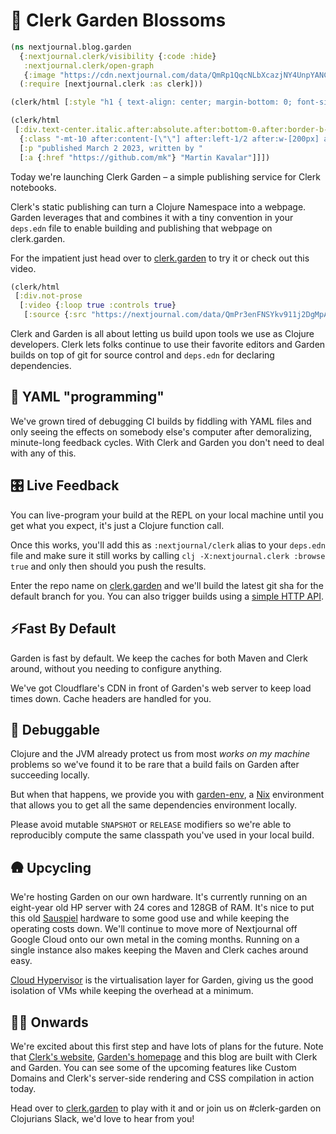 # 🌱 Clerk Garden Blossoms
```clojure
(ns nextjournal.blog.garden
  {:nextjournal.clerk/visibility {:code :hide}
   :nextjournal.clerk/open-graph
   {:image "https://cdn.nextjournal.com/data/QmRp1QqcNLbXcazjNY4UnpYANCqsJxdDJZNcY8YpmVU1Kr?filename=clerk-garden-og-image-3.png&content-type=image/png"}}
  (:require [nextjournal.clerk :as clerk]))

(clerk/html [:style "h1 { text-align: center; margin-bottom: 0; font-size: 3em !important;}"])
```

```clojure
(clerk/html
 [:div.text-center.italic.after:absolute.after:bottom-0.after:border-b-2.pb-4.mb-3
  {:class "-mt-10 after:content-[\"\"] after:left-1/2 after:w-[200px] after:-ml-[100px]"}
  [:p "published March 2 2023, written by "
  [:a {:href "https://github.com/mk"} "Martin Kavalar"]]])
```

Today we're launching Clerk Garden – a simple publishing service for Clerk notebooks.

Clerk's static publishing can turn a Clojure Namespace into a webpage. Garden leverages that and combines it with a tiny convention in your `deps.edn` file to enable building and publishing that webpage on clerk.garden.

For the impatient just head over to [clerk.garden](https://clerk.garden) to try it or check out this video.

```clojure
(clerk/html
 [:div.not-prose
  [:video {:loop true :controls true}
   [:source {:src "https://nextjournal.com/data/QmPr3enFNSYkv911j2DgMpATnr2eyiR8efWJTevvstfd7f?content-type=video/mp4&node-id=51e404c0-4c60-4272-a9e1-5744d43914f5&filename=Garden+Build.mp4&node-kind=file"}]]])
```

Clerk and Garden is all about letting us build upon tools we use as Clojure developers. Clerk lets folks continue to use their favorite editors and Garden builds on top of git for source control and `deps.edn` for declaring dependencies.

## 🥱 YAML "programming"

We've grown tired of debugging CI builds by fiddling with YAML files and only seeing the effects on somebody else's computer after demoralizing, minute-long feedback cycles. With Clerk and Garden you don't need to deal with any of this. 

## 🎛 Live Feedback

You can live-program your build at the REPL on your local machine until you get what you expect, it's just a Clojure function call. 

Once this works, you'll add this as `:nextjournal/clerk` alias to your `deps.edn` file and make sure it still works by calling `clj -X:nextjournal.clerk :browse true` and only then should you push the results.

Enter the repo name on [clerk.garden](https://clerk.garden) and we'll build the latest git sha for the default branch for you. You can also trigger builds using a [simple HTTP API](#citation-needed).

## ⚡️Fast By Default

Garden is fast by default. We keep the caches for both Maven and Clerk around, without you needing to configure anything. 

We've got Cloudflare's CDN in front of Garden's web server to keep load times down. Cache headers are handled for you.

## 🧶 Debuggable

Clojure and the JVM already protect us from most *works on my machine* problems so we've found it to be rare that a build fails on Garden after succeeding locally.

But when that happens, we provide you with [garden-env](https://github.com/nextjournal/garden-env), a [Nix](https://nixos.org) environment that allows you to get all the same dependencies environment locally.

Please avoid mutable `SNAPSHOT` or `RELEASE` modifiers so we're able to reproducibly compute the same classpath you've used in your local build.

## 🛖 Upcycling

We're hosting Garden on our own hardware. It's currently running on an eight-year old HP server with 24 cores and 128GB of RAM. It's nice to put this old [Sauspiel](https://nextjournal.com/about) hardware to some good use and while keeping the operating costs down. We'll continue to move more of Nextjournal off Google Cloud onto our own metal in the coming months. Running on a single instance also makes keeping the Maven and Clerk caches around easy.

[Cloud Hypervisor](https://www.cloudhypervisor.org) is the virtualisation layer for Garden, giving us the good isolation of VMs while keeping the overhead at a minimum.

## 🧑‍🌾 Onwards

We're excited about this first step and have lots of plans for the future. Note that [Clerk's website](https://clerk.vision), [Garden's homepage](https://clerk.garden) and this blog are built with Clerk and Garden. You can see some of the upcoming features like Custom Domains and Clerk's server-side rendering and CSS compilation in action today.

Head over to [clerk.garden](https://clerk.garden) to play with it and or join us on #clerk-garden on Clojurians Slack, we'd love to hear from you! 

